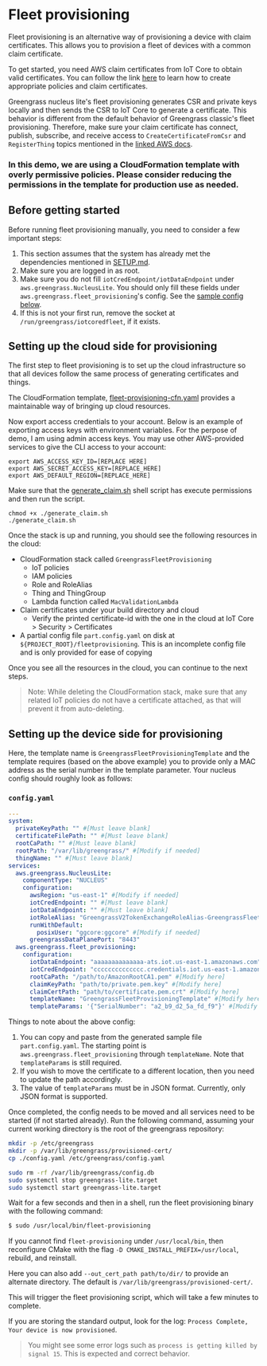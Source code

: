 # Fleet provisioning

Fleet provisioning is an alternative way of provisioning a device with claim
certificates. This allows you to provision a fleet of devices with a common
claim certificate.

To get started, you need AWS claim certificates from IoT Core to obtain valid
certificates. You can follow the link
[here](https://docs.aws.amazon.com/greengrass/v2/developerguide/fleet-provisioning-setup.html)
to learn how to create appropriate policies and claim certificates.

Greengrass nucleus lite's fleet provisioning generates CSR and private keys
locally and then sends the CSR to IoT Core to generate a certificate. This
behavior is different from the default behavior of Greengrass classic's fleet
provisioning. Therefore, make sure your claim certificate has connect, publish,
subscribe, and receive access to `CreateCertificateFromCsr` and `RegisterThing`
topics mentioned in the
[linked AWS docs](https://docs.aws.amazon.com/iot/latest/developerguide/fleet-provision-api.html).

### In this demo, we are using a CloudFormation template with overly permissive policies. Please consider reducing the permissions in the template for production use as needed.

## Before getting started

Before running fleet provisioning manually, you need to consider a few important
steps:

1. This section assumes that the system has already met the dependencies
   mentioned in [SETUP.md](../SETUP.md#dependencies).
2. Make sure you are logged in as root.
3. Make sure you do not fill `iotCredEndpoint/iotDataEndpoint` under
   `aws.greengrass.NucleusLite`. You should only fill these fields under
   `aws.greengrass.fleet_provisioning`'s config. See the
   [sample config below](#configyaml).
4. If this is not your first run, remove the socket at
   `/run/greengrass/iotcoredfleet`, if it exists.

## Setting up the cloud side for provisioning

The first step to fleet provisioning is to set up the cloud infrastructure so
that all devices follow the same process of generating certificates and things.

The CloudFormation template,
[fleet-provisioning-cfn.yaml](./fleet-provisioning-cfn.yaml) provides a
maintainable way of bringing up cloud resources.

Now export access credentials to your account. Below is an example of exporting
access keys with environment variables. For the perpose of demo, I am using
admin access keys. You may use other AWS-provided services to give the CLI
access to your account:

```
export AWS_ACCESS_KEY_ID=[REPLACE HERE]
export AWS_SECRET_ACCESS_KEY=[REPLACE_HERE]
export AWS_DEFAULT_REGION=[REPLACE_HERE]
```

Make sure that the [generate_claim.sh](./generate_claim.sh) shell script has
execute permissions and then run the script.

```
chmod +x ./generate_claim.sh
./generate_claim.sh
```

Once the stack is up and running, you should see the following resources in the
cloud:

- CloudFormation stack called `GreengrassFleetProvisioning`
  - IoT policies
  - IAM policies
  - Role and RoleAlias
  - Thing and ThingGroup
  - Lambda function called `MacValidationLambda`
- Claim certificates under your build directory and cloud
  - Verify the printed certificate-id with the one in the cloud at IoT Core >
    Security > Certificates
- A partial config file `part.config.yaml` on disk at
  `${PROJECT_ROOT}/fleetprovisioning`. This is an incomplete config file and is
  only provided for ease of copying

Once you see all the resources in the cloud, you can continue to the next steps.

> Note: While deleting the CloudFormation stack, make sure that any related IoT
> policies do not have a certificate attached, as that will prevent it from
> auto-deleting.

## Setting up the device side for provisioning

Here, the template name is `GreengrassFleetProvisioningTemplate` and the
template requires (based on the above example) you to provide only a MAC address
as the serial number in the template parameter. Your nucleus config should
roughly look as follows:

### `config.yaml`

```yaml
---
system:
  privateKeyPath: "" #[Must leave blank]
  certificateFilePath: "" #[Must leave blank]
  rootCaPath: "" #[Must leave blank]
  rootPath: "/var/lib/greengrass/" #[Modify if needed]
  thingName: "" #[Must leave blank]
services:
  aws.greengrass.NucleusLite:
    componentType: "NUCLEUS"
    configuration:
      awsRegion: "us-east-1" #[Modify if needed]
      iotCredEndpoint: "" #[Must leave blank]
      iotDataEndpoint: "" #[Must leave blank]
      iotRoleAlias: "GreengrassV2TokenExchangeRoleAlias-GreengrassFleetProvisioning" #[Modify if needed]
      runWithDefault:
        posixUser: "ggcore:ggcore" #[Modify if needed]
      greengrassDataPlanePort: "8443"
  aws.greengrass.fleet_provisioning:
    configuration:
      iotDataEndpoint: "aaaaaaaaaaaaaa-ats.iot.us-east-1.amazonaws.com" #[Modify here]
      iotCredEndpoint: "cccccccccccccc.credentials.iot.us-east-1.amazonaws.com" #[Modify here]
      rootCaPath: "/path/to/AmazonRootCA1.pem" #[Modify here]
      claimKeyPath: "path/to/private.pem.key" #[Modify here]
      claimCertPath: "path/to/certificate.pem.crt" #[Modify here]
      templateName: "GreengrassFleetProvisioningTemplate" #[Modify here]
      templateParams: '{"SerialNumber": "a2_b9_d2_5a_fd_f9"}' #[Modify here]
```

Things to note about the above config:

1. You can copy and paste from the generated sample file `part.config.yaml`. The
   starting point is `aws.greengrass.fleet_provisioning` through `templateName`.
   Note that `templateParams` is still required.
2. If you wish to move the certificate to a different location, then you need to
   update the path accordingly.
3. The value of `templateParams` must be in JSON format. Currently, only JSON
   format is supported.

Once completed, the config needs to be moved and all services need to be started
(if not started already). Run the following command, assuming your current
working directory is the root of the greengrass repository:

```sh
mkdir -p /etc/greengrass
mkdir -p /var/lib/greengrass/provisioned-cert/
cp ./config.yaml /etc/greengrass/config.yaml

sudo rm -rf /var/lib/greengrass/config.db
sudo systemctl stop greengrass-lite.target
sudo systemctl start greengrass-lite.target
```

Wait for a few seconds and then in a shell, run the fleet provisioning binary
with the following command:

```sh
$ sudo /usr/local/bin/fleet-provisioning
```

If you cannot find `fleet-provisioning` under `/usr/local/bin`, then reconfigure
CMake with the flag `-D CMAKE_INSTALL_PREFIX=/usr/local`, rebuild, and
reinstall.

Here you can also add `--out_cert_path path/to/dir/` to provide an alternate
directory. The default is `/var/lib/greengrass/provisioned-cert/`.

This will trigger the fleet provisioning script, which will take a few minutes
to complete.

If you are storing the standard output, look for the log:
`Process Complete, Your device is now provisioned`.

> You might see some error logs such as
> `process is getting killed by signal 15`. This is expected and correct
> behavior.
